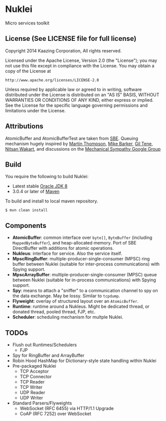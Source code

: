 # Nuklei

Micro services toolkit

## License (See LICENSE file for full license)

Copyright 2014 Kaazing Corporation, All rights reserved.

Licensed under the Apache License, Version 2.0 (the "License");
you may not use this file except in compliance with the License.
You may obtain a copy of the License at

    http://www.apache.org/licenses/LICENSE-2.0

Unless required by applicable law or agreed to in writing, software
distributed under the License is distributed on an "AS IS" BASIS,
WITHOUT WARRANTIES OR CONDITIONS OF ANY KIND, either express or implied.
See the License for the specific language governing permissions and
limitations under the License.

## Attributions

AtomicBuffer and AtomicBufferTest are taken from [SBE](https://github.com/real-logic/simple-binary-encoding).
Queuing mechanism hugely inspired by [Martin Thompson](https://github.com/mjpt777),
[Mike Barker](https://github.com/mikeb01),
[Gil Tene](https://github.com/giltene), [Nitsan Wakart](https://github.com/nitsanw), and discussions on the
[Mechanical Sympathy Google Group](https://groups.google.com/forum/#!forum/mechanical-sympathy)

## Build

You require the following to build Nuklei:

* Latest stable [Oracle JDK 8](http://www.oracle.com/technetwork/java/)
* 3.0.4 or later of [Maven](http://maven.apache.org/)

To build and install to local maven repository.

    $ mvn clean install

## Components

- __AtomicBuffer__: common interface over `byte[]`, `ByteBuffer` (including `MappedByteBuffer`),
and heap-allocated memory. Port of SBE DirectBuffer with additions for atomic operations.
- __Nukleus__: interface for service. Also the service itself.
- __MpscRingBuffer__: multiple-producer-single-consumer (MPSC) ring buffer between Nuklei (suitable for inter-process communications)
with Spying support.
- __MpscArrayBuffer__: multiple-producer-single-consumer (MPSC) queue between Nuklei (suitable for in-process communications) with
Spying support.
- __Spy__: means to attach a "sniffer" to a communication channel to spy on the data exchange. May be lossy. Similar to
`tcpdump`.
- __Flyweight__: overlay of structured layout over an `AtomicBuffer`.
- __Runtime__: runtime around a Nukleus. Might be dedicated thread, or donated thread, pooled thread, FJP, etc.
- __Scheduler__: scheduling mechanism for multple Nuklei.

## TODOs

- Flush out Runtimes/Schedulers
    - FJP
- Spy for RingBuffer and ArrayBuffer
- Robin Hood HashMap for Dictionary-style state handling within Nuklei
- Pre-packaged Nuklei
    - TCP Acceptor
    - TCP Connector
    - TCP Reader
    - TCP Writer
    - UDP Reader
    - UDP Writer
- Standard Parsers/Flyweights
    - WebSocket (RFC 6455) via HTTP/1.1 Upgrade
    - CoAP (RFC 7252) over WebSocket
